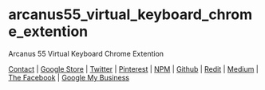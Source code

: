 # arcanus55_virtual_keyboard_chrome_extention
Arcanus 55 Virtual Keyboard Chrome Extention

[Contact](https://www.arcanus55.com/) | 
[Google Store](https://chrome.google.com/webstore/detail/arcanus-55-on-screen-virt/mihhlebmndngilcmhkcedaldhpmcapic) | 
[Twitter](https://twitter.com/arcanus_55) | 
[Pinterest](https://www.pinterest.com/arcanus55/) | 
[NPM](https://www.npmjs.com/~arcanus55) | 
[Github](https://github.com/arcanus55) | 
[Redit](https://www.reddit.com/user/arcanus55) | 
[Medium](https://medium.com/@arcanus55) | 
[The Facebook](https://www.facebook.com/arcanus55/) | 
[Google My Business](https://arcanus-55-inc.business.site/?m=true)
